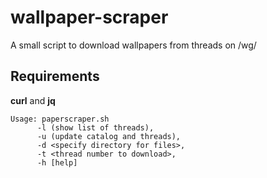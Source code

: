 # wallpaper-scraper
A small script to download wallpapers from threads on /wg/

## Requirements
**curl** and **jq**

```
Usage: paperscraper.sh
      -l (show list of threads), 
      -u (update catalog and threads), 
      -d <specify directory for files>, 
      -t <thread number to download>, 
      -h [help]
```
